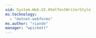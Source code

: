 ```yaml
---
uid: System.Web.UI.HtmlTextWriterStyle
ms.technology: 
  - "dotnet-webforms"
ms.author: "riande"
manager: "wpickett"
---
```

